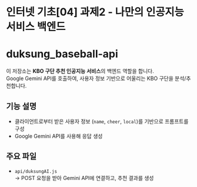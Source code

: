 # 인터넷 기초[04] 과제2 - 나만의 인공지능 서비스 백엔드
# duksung_baseball-api

이 저장소는 **KBO 구단 추천 인공지능 서비스**의 백엔드 역할을 합니다.  
Google Gemini API를 호출하여, 사용자 정보 기반으로 어울리는 KBO 구단을 분석/추천합니다.

## 기능 설명

- 클라이언트로부터 받은 사용자 정보 (`name`, `cheer`, `local`)를 기반으로 프롬프트를 구성
- Google Gemini API를 사용해 응답 생성


## 주요 파일

- `api/duksungAI.js`  
  → POST 요청을 받아 Gemini API에 연결하고, 추천 결과를 생성
